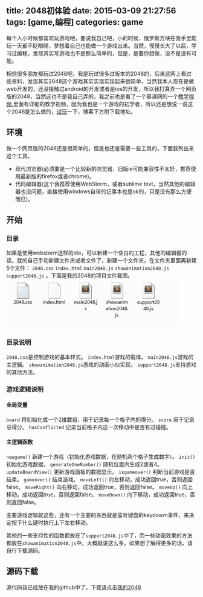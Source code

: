 title: 2048初体验
date: 2015-03-09 21:27:56
tags: [game,编程]
categories: game
---
每个人小时候都喜欢玩游戏吧，要说我自己吧，小的时候，俄罗斯方块在我手里能玩一天都不眨眼睛，梦想着自己也能做一个游戏出来。当然，慢慢长大了以后，学习过编程，发现其实写游戏也不是那么简单的，但是，是要你想做，没不是没有可能。
<!--more-->
相信很多朋友都玩过2048吧，我是玩过很多过版本的2048的，后来这网上看过些资料，发现其实2048这个游戏其实实现实现起来很简单，当然我本人现在是做web开发的，还没接触过android的开发或者是ios的开发，所以我打算弄一个网页版的2048，当然这也不是我自己弄的，我之前也是看了一个慕课网的一个[教学视频](http://www.imooc.com/learn/76),里面有详细的教学视频，因为我也是一个游戏的初学者，所以还是想说一说这个2048是怎么做的，[试玩](http://hzhyiyy.com/game/2048)一下，博客下方附下载地址。
## 环境
做一个网页版的2048还是很简单的，但是也还是需要一些工具的，下面我列出来这个工具。
+   现代浏览器(必须要是一个比较新的浏览器，旧版ie可能兼容性不太好，推荐使用最新版的firefox或者chrome)。
+   代码编辑器(这个我推荐使用WebStorm，或者sublime text，当然其他的编辑器也没问题，直接使用windows自带的记事本也是ok的，只是没有那么方便而已)。

## 开始
### 目录
如果是使用webstorm这样的ide，可以新建一个空白的工程，其他的编辑器的话，就的自己手动新建文件夹或者文件了，新建一个文件夹，在文件夹里面再新建5个文件：
`2048.css`
`index.html`
`main2048.js`
`showanimation2048.js`
`support2048.js`
。下面是我的2048的项目文件截图。
![项目文件](/image/2015/03/game-2048/game-2048-fileList.jpg)
### 目录说明
`2048.css`是控制游戏的基本样式。
`index.html`游戏的载体。
`main2048.js`游戏的主逻辑。
`showanimation2048.js`游戏的动画小伙实现。
`support2048.js`支持游戏的其他方法。
### 游戏逻辑说明
#### 全局变量
`board` 将初始化成一个2维数组，用于记录每一个格子内的得分。
`score` 用于记录总得分。
`hasConflicted` 记录当前格子内这一次移动中是否有过碰撞。

#### 主逻辑函数
`newgame()` 新建一个游戏（初始化游戏数据，在随机两个格子生成数字）。
`init()`  初始化游戏数据。
`generateOneNumber()` 随机位置内生成2或者4。
`updateBoardView()` 更新游戏面板的数据显示。
`isgameover()` 判断当前游戏是否结束。
`gameover()` 结束游戏。
`moveLeft()` 向左移动，成功返回true，否则返回false。
`moveRight()` 向右移动，成功返回true，否则返回false。
`moveUp()` 向上移动，成功返回true，否则返回false。
`moveDown()` 向下移动，成功返回true，否则返回false。

主要游戏逻辑就这些，还有一个主要的东西就是监听键盘的keydowm事件，来决定按下什么键时执行上下左右移动。

其他的一些支持性的函数都放在了`support2048.js`中了，而一些动画效果的方法都放在`showanimation2048.js`中。大概就说这么多。如果想了解得更多的话，请自行下载源码。
## 源码下载
源代码我已经放在我的github中了，下载请点击[我的2048](https://github.com/hzhyiyy/2048)